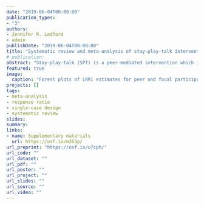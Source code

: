 ```yaml
---
date: "2019-06-04T00:00:00"
publication_types:
- "3"
authors:
- Jennifer R. Ledford
- admin
publishDate: "2019-06-04T00:00:00"
title: "Systematic review and meta-analysis of stay-play-talk interventions for improving social behaviors of young children"
# publication: 
abstract: "Stay-play-talk (SPT) is a peer-mediated intervention which involves training peer implementers to stay in proximity to, play with, and talk to a focal child who has disabilities or lower social competence. This systematic review and meta-analysis investigated the contexts in which SPT interventions have been conducted, the methodological adequacy of the research assessing its effects, and the outcomes for both peer implementers and focal children. Studies have primarily occurred in inclusive preschool settings during free play activities, with researchers serving as facilitators. Average effects were positive for both peer implementers and focal children, although considerable heterogeneity across studies was observed. Additional research is needed to determine what peer implementer and focal child characteristics moderate intervention success, what modifications are needed for children who have complex communication needs, and optimal procedural variations (e.g., group size, training time)."
featured: true
image: 
  caption: "Forest plots of LRRi estimates for peer and focal participants"
projects: []
tags: 
- meta-analysis
- response ratio
- single-case design
- systematic review
slides: 
summary: 
links:
- name: Supplementary materials
  url: https://osf.io/m263p/
url_preprint: "https://osf.io/u7cph/"
url_code: ""
url_dataset: ""
url_pdf: ""
url_poster: ""
url_project: ""
url_slides: ""
url_source: ""
url_video: ""
---
```

